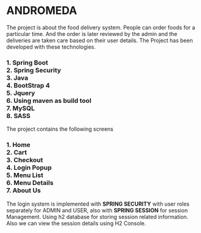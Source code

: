 <h1>ANDROMEDA</h1>

The project is about the food delivery system. People can order foods for a particular time. And the order is later reviewed by the admin and the deliveries are taken care based on their user details. The Project has been developed with these technologies.

<h3>
1. Spring Boot<br>
2. Spring Security<br>
3. Java<br>
4. BootStrap 4<br>
5. Jquery<br>
6. Using maven as build tool<br>
7. MySQL<br>
8. SASS
</h3>

The project contains the following screens

<h3>
1. Home<br>
2. Cart<br>
3. Checkout<br>
4. Login Popup<br>
5. Menu List<br>
6. Menu Details<br>
7. About Us<br>
</h3>

The login system is implemented with **SPRING SECURITY** with user roles separately for ADMIN and USER, also with **SPRING SESSION** for session Management. 
Using h2 database for storing session related information. Also we can view the session details using H2 Console. 
